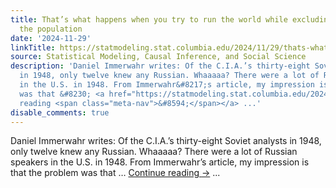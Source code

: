 ```yaml
---
title: That’s what happens when you try to run the world while excluding 99.8% of
  the population
date: '2024-11-29'
linkTitle: https://statmodeling.stat.columbia.edu/2024/11/29/thats-what-happens-when-you-try-to-run-the-world-while-excluding-99-8-of-the-population/
source: Statistical Modeling, Causal Inference, and Social Science
description: 'Daniel Immerwahr writes: Of the C.I.A.’s thirty-eight Soviet analysts
  in 1948, only twelve knew any Russian. Whaaaaa? There were a lot of Russian speakers
  in the U.S. in 1948. From Immerwahr&#8217;s article, my impression is that the problem
  was that &#8230; <a href="https://statmodeling.stat.columbia.edu/2024/11/29/thats-what-happens-when-you-try-to-run-the-world-while-excluding-99-8-of-the-population/">Continue
  reading <span class="meta-nav">&#8594;</span></a> ...'
disable_comments: true
---
```

Daniel Immerwahr writes: Of the C.I.A.’s thirty-eight Soviet analysts in 1948, only twelve knew any Russian. Whaaaaa? There were a lot of Russian speakers in the U.S. in 1948. From Immerwahr&#8217;s article, my impression is that the problem was that &#8230; <a href="https://statmodeling.stat.columbia.edu/2024/11/29/thats-what-happens-when-you-try-to-run-the-world-while-excluding-99-8-of-the-population/">Continue reading <span class="meta-nav">&#8594;</span></a> ...